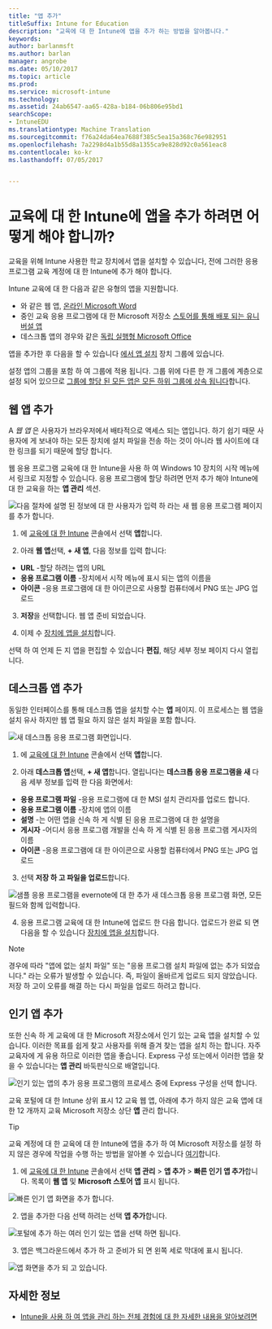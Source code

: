 ```yaml
---
title: "앱 추가"
titleSuffix: Intune for Education
description: "교육에 대 한 Intune에 앱을 추가 하는 방법을 알아봅니다."
keywords: 
author: barlanmsft
ms.author: barlan
manager: angrobe
ms.date: 05/10/2017
ms.topic: article
ms.prod: 
ms.service: microsoft-intune
ms.technology: 
ms.assetid: 24ab6547-aa65-428a-b184-06b806e95bd1
searchScope:
- IntuneEDU
ms.translationtype: Machine Translation
ms.sourcegitcommit: f76a24da64ea7688f385c5ea15a368c76e982951
ms.openlocfilehash: 7a2298d4a1b55d8a1355ca9e828d92c0a561eac8
ms.contentlocale: ko-kr
ms.lasthandoff: 07/05/2017


---
```


# <a name="how-do-i-add-apps-to-intune-for-education"></a>교육에 대 한 Intune에 앱을 추가 하려면 어떻게 해야 합니까?

교육을 위해 Intune 사용한 학교 장치에서 앱을 설치할 수 있습니다, 전에 그러한 응용 프로그램 교육 계정에 대 한 Intune에 추가 해야 합니다.

Intune 교육에 대 한 다음과 같은 유형의 앱을 지원합니다.
- 와 같은 웹 앱, [온라인 Microsoft Word](https://office.live.com/start/Word.aspx)
- 중인 교육 응용 프로그램에 대 한 Microsoft 저장소 [스토어를 통해 배포 되는 유니버설 앱](https://technet.microsoft.com/itpro/windows/manage/apps-in-windows-store-for-business)
- 데스크톱 앱의 경우와 같은 [독립 실행형 Microsoft Office](https://products.office.com/products)

앱을 추가한 후 다음을 할 수 있습니다 [에서 앱 설치](install-apps.md) 장치 그룹에 있습니다.

설정 앱의 그룹을 포함 하 여 그룹에 적용 됩니다. 그룹 위에 다른 한 개 그룹에 계층으로 설정 되어 있으므로 [그룹에 할당 된 모든 앱은 모든 하위 그룹에 상속 됩니다](settings-inheritance.md)합니다.

## <a name="add-web-apps"></a>웹 앱 추가

A _웹 앱_ 은 사용자가 브라우저에서 배타적으로 액세스 되는 앱입니다. 하기 쉽기 때문 사용자에 게 보내야 하는 모든 장치에 설치 파일을 전송 하는 것이 아니라 웹 사이트에 대 한 링크를 되기 때문에 할당 합니다.

웹 응용 프로그램 교육에 대 한 Intune을 사용 하 여 Windows 10 장치의 시작 메뉴에서 링크로 지정할 수 있습니다. 응용 프로그램에 할당 하려면 먼저 추가 해야 Intune에 대 한 교육을 하는 **앱 관리** 섹션.

  ![다음 절차에 설명 된 정보에 대 한 사용자가 입력 하 라는 새 웹 응용 프로그램 페이지를 추가 합니다.](./media/apps-001-add-webapp.png)

1. 에 [교육에 대 한 Intune](https://intuneeducation.portal.azure.com) 콘솔에서 선택 **앱**합니다.

2. 아래 **웹 앱**선택, **+ 새 앱**, 다음 정보를 입력 합니다:
 * **URL** -할당 하려는 앱의 URL
 * **응용 프로그램 이름** -장치에서 시작 메뉴에 표시 되는 앱의 이름을
 * **아이콘** -응용 프로그램에 대 한 아이콘으로 사용할 컴퓨터에서 PNG 또는 JPG 업로드

3. **저장**을 선택합니다. 웹 앱 준비 되었습니다.

4. 이제 수 [장치에 앱을 설치](install-apps.md)합니다.

선택 하 여 언제 든 지 앱을 편집할 수 있습니다 **편집**, 해당 세부 정보 페이지 다시 열립니다.

## <a name="add-desktop-apps"></a>데스크톱 앱 추가

동일한 인터페이스를 통해 데스크톱 앱을 설치할 수는 **앱** 페이지. 이 프로세스는 웹 앱을 설치 유사 하지만 웹 앱 필요 하지 않은 설치 파일을 포함 합니다.

![새 데스크톱 응용 프로그램 화면입니다.](./media/apps-003-add-desktop-app.png)

1. 에 [교육에 대 한 Intune](https://intuneeducation.portal.azure.com) 콘솔에서 선택 **앱**합니다.

2. 아래 **데스크톱 앱**선택, **+ 새 앱**합니다. 열립니다는 **데스크톱 응용 프로그램을 새** 다음 세부 정보를 입력 한 다음 화면에서:
 * **응용 프로그램 파일** -응용 프로그램에 대 한 MSI 설치 관리자를 업로드 합니다.
 * **응용 프로그램 이름** -장치에 앱의 이름
 * **설명** -는 어떤 앱을 신속 하 게 식별 된 응용 프로그램에 대 한 설명을
 * **게시자** -어디서 응용 프로그램 개발을 신속 하 게 식별 된 응용 프로그램 게시자의 이름
 * **아이콘** -응용 프로그램에 대 한 아이콘으로 사용할 컴퓨터에서 PNG 또는 JPG 업로드

3. 선택 **저장 하 고 파일을 업로드**합니다.

  ![샘플 응용 프로그램을 evernote에 대 한 추가 새 데스크톱 응용 프로그램 화면, 모든 필드와 함께 입력합니다.](./media/apps-004-filled-out-desktop-app.png)

4. 응용 프로그램 교육에 대 한 Intune에 업로드 한 다음 합니다. 업로드가 완료 되 면 다음을 할 수 있습니다 [장치에 앱을 설치](install-apps.md)합니다.

> [!NOTE]
> 경우에 따라 "앱에 없는 설치 파일" 또는 "응용 프로그램 설치 파일에 없는 추가 되었습니다." 라는 오류가 발생할 수 있습니다. 즉, 파일이 올바르게 업로드 되지 않았습니다. 저장 하 고이 오류를 해결 하는 다시 파일을 업로드 하려고 합니다.

## <a name="add-popular-apps"></a>인기 앱 추가

또한 신속 하 게 교육에 대 한 Microsoft 저장소에서 인기 있는 교육 앱을 설치할 수 있습니다. 이러한 목표를 쉽게 찾고 사용자를 위해 즐겨 찾는 앱을 설치 하는 합니다. 자주 교육자에 게 유용 하므로 이러한 앱을 좋습니다. Express 구성 또는에서 이러한 앱을 찾을 수 있습니다는 **앱 관리** 바둑판식으로 배열입니다.

  ![인기 있는 앱의 추가 응용 프로그램의 프로세스 중에 Express 구성을 선택 합니다.](./media/apps-005-popular-apps.png)

교육 포털에 대 한 Intune 상위 표시 12 교육 웹 앱, 아래에 추가 하지 않은 교육 앱에 대 한 12 개까지 교육 Microsoft 저장소 상단 **앱** 관리 합니다.

> [!TIP]
> 교육 계정에 대 한 교육에 대 한 Intune에 앱을 추가 하 여 Microsoft 저장소를 설정 하지 않은 경우에 작업을 수행 하는 방법을 알아볼 수 있습니다 [여기](acquire-store-apps.md)합니다.

1. 에 [교육에 대 한 Intune](https://intuneeducation.portal.azure.com) 콘솔에서 선택 **앱 관리** > **앱 추가** > **빠른 인기 앱 추가**합니다. 목록이 **웹 앱** 및 **Microsoft 스토어 앱** 표시 됩니다.

  ![빠른 인기 앱 화면을 추가 합니다.](./media/apps-006-add-popular-apps.png)

2. 앱을 추가한 다음 선택 하려는 선택 **앱 추가**합니다.

  ![포털에 추가 하는 여러 인기 있는 앱을 선택 하면 됩니다.](./media/apps-007-select-multiple-popular-apps.png)

3. 앱은 백그라운드에서 추가 하 고 준비가 되 면 왼쪽 세로 막대에 표시 됩니다.

  ![앱 화면을 추가 되 고 있습니다.](./media/apps-008-your-popular-apps-are-being-added.png)

## <a name="find-out-more"></a>자세한 정보

- [Intune을 사용 하 여 앱을 관리 하는 전체 경험에 대 한 자세한 내용을 알아보려면](https://docs.microsoft.com/intune/deploy-use/add-apps)

